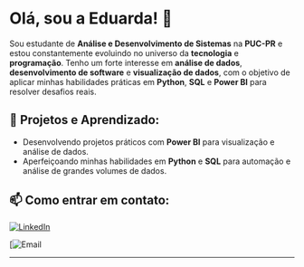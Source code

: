 # Olá, sou a Eduarda! 👋

Sou estudante de **Análise e Desenvolvimento de Sistemas** na **PUC-PR** e estou constantemente evoluindo no universo da **tecnologia** e **programação**. Tenho um forte interesse em **análise de dados**, **desenvolvimento de software** e **visualização de dados**, com o objetivo de aplicar minhas habilidades práticas em **Python**, **SQL** e **Power BI** para resolver desafios reais.

## 🚀 Projetos e Aprendizado:
- Desenvolvendo projetos práticos com **Power BI** para visualização e análise de dados.
- Aperfeiçoando minhas habilidades em **Python** e **SQL** para automação e análise de grandes volumes de dados.

## 📫 Como entrar em contato:
[![LinkedIn](https://img.shields.io/badge/LinkedIn-Perfil-blue)](https://www.linkedin.com/in/eduarda-dos-santos-vicini/)

[![Email](https://img.shields.io/badge/Email-eduardavicinii@gmail.com-brightgreen)


---


